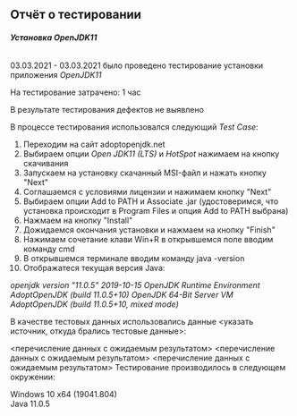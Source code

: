 ## Отчёт о тестировании

###### **Установка _OpenJDK11_**

03.03.2021 - 03.03.2021 было проведено тестирование установки приложения _OpenJDK11_

На тестирование затрачено: 1 час

В результате тестирования  дефектов не выявлено


В процессе тестирования использовался следующий _Test Case_:
1. Переходим на сайт adoptopenjdk.net
2. Выбираем опции _Open JDK11 (LTS)_ и _HotSpot_  нажимаем на кнопку скачивания
3. Запускаем на установку скачанный MSI-файл и нажать кнопку "Next"
4. Соглашаемся с условиями лицензии и нажимаем кнопку "Next"
5. Выбираем опции Add to PATH и Associate .jar (удостоверимся, что установка происходит в Program Files и опция Add to PATH выбрана)
6. Нажмаем на кнопку "Install"
7. Дожидаемся окончания установки и нажмаем на кнопку "Finish"
8. Нажимаем сочетание клави Win+R в открывшемся поле вводим команду cmd
9. В открывшемся терминале вводим команду java -version
10. Отображатеся текущая версия Java:
    
_openjdk version "11.0.5" 2019-10-15
OpenJDK Runtime Environment AdoptOpenJDK (build 11.0.5+10)
OpenJDK 64-Bit Server VM AdoptOpenJDK (build 11.0.5+10, mixed mode)_


В качестве тестовых данных использовались данные <указать источник, откуда брались тестовые данные>:

<перечисление данных с ожидаемым результатом>
<перечисление данных с ожидаемым результатом>
<перечисление данных с ожидаемым результатом>
Тестирование производилось в следующем окружении:

Windows 10 x64 (19041.804)  
Java 11.0.5
